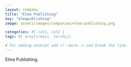 ```yaml
---
layout: company
title: "Elma Publishing"
key: "elmapublishing"
image: assets/images/companies/elma-publishing.png

categories: #[ cat1, cat2 ]
tags: #[ araştırmacı, tarihçi]

# For adding excerpt add <!--more--> and break the line
---
```

Elma Publishing.